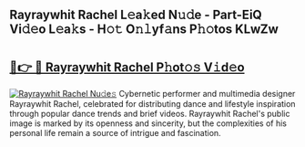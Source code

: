 ## Rayraywhit Rachel L𝚎a𝚔ed N𝚞𝚍e - Part-EiQ Vi𝚍𝚎o L𝚎a𝚔s - H𝚘𝚝 O𝚗𝚕yf𝚊ns P𝚑𝚘tos KLwZw

# <h2><a href="http://kf2438f.oniu.top/?m=Rayraywhit+Rachel">🔗👉 🔴 Rayraywhit Rachel P𝚑ot𝚘𝚜 V𝚒d𝚎o</a></h2>

[![Rayraywhit Rachel Nu𝚍e𝚜](https://i.imgur.com/0qMVB7G.gif)](http://kf2438f.oniu.top/?m=Rayraywhit+Rachel)
Cybernetic performer and multimedia designer Rayraywhit Rachel, celebrated for distributing dance and lifestyle inspiration through popular dance trends and brief videos. Rayraywhit Rachel's public image is marked by its openness and sincerity, but the complexities of his personal life remain a source of intrigue and fascination.  
